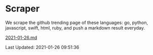 # Scraper

We scrape the github trending page of these languages: go, python, javascript, swift, html, ruby, and push a markdown result everyday.

[2021-01-26.md](https://github.com/henson/Scraper/blob/master/2021-01-26.md)

Last Updated: 2021-01-26 09:51:36